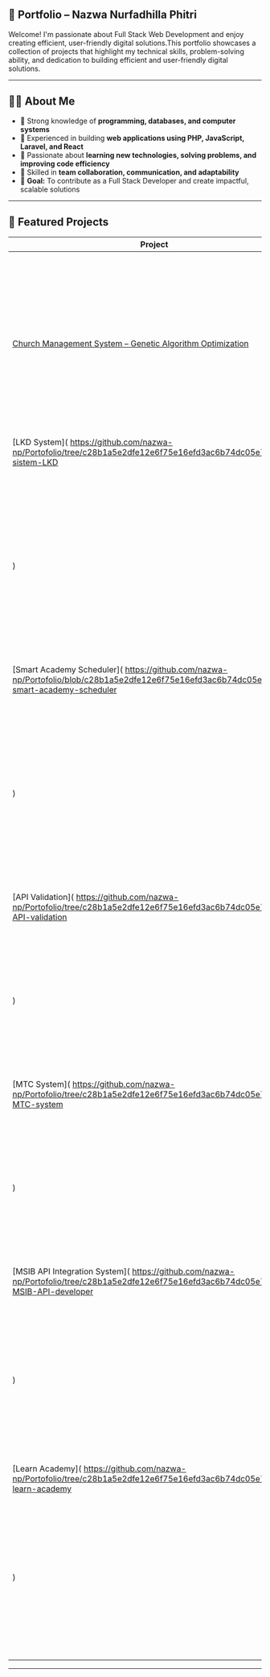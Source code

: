 ## 🔐 Portfolio – Nazwa Nurfadhilla Phitri
Welcome! I'm passionate about Full Stack Web Development and enjoy creating efficient, user-friendly digital solutions.This portfolio showcases a collection of projects that highlight my technical skills, problem-solving ability, and dedication to building efficient and user-friendly digital solutions.

--- 
## 👨‍💻 About Me

- 💼 Strong knowledge of **programming, databases, and computer systems**  
- 🧩 Experienced in building **web applications using PHP, JavaScript, Laravel, and React**  
- 🧠 Passionate about **learning new technologies, solving problems, and improving code efficiency**  
- 🤝 Skilled in **team collaboration, communication, and adaptability**  
- 🚀 **Goal:** To contribute as a Full Stack Developer and create impactful, scalable solutions
  
---
## 📁 Featured Projects

| Project | Summary |
|----------|----------|
| [Church Management System – Genetic Algorithm Optimization](https://github.com/nazwa-np/Portofolio/tree/6938d528e9c1847cc851ca35b518436746ba3857/01-church-management) | This project aims to optimize church event and resource management using a Genetic Algorithm. Built with the Laravel framework, the system automatically schedules worship services, volunteer assignments, and the use of church facilities |
| [LKD System]( https://github.com/nazwa-np/Portofolio/tree/c28b1a5e2dfe12e6f75e16efd3ac6b74dc05e759/02-sistem-LKD
) | A Laravel-based web application for lecturer performance evaluation, enabling lecturers to submit and track evaluation forms digitally, while administrators can verify submissions and generate performance reports efficiently |
| [Smart Academy Scheduler]( https://github.com/nazwa-np/Portofolio/blob/c28b1a5e2dfe12e6f75e16efd3ac6b74dc05e759/03-smart-academy-scheduler
) | A Laravel-based web application that uses a Genetic Algorithm to automatically generate optimized academic schedules, considering lecturer availability, course load, and classroom capacity, resulting in conflict-free timetables |
| [API Validation]( https://github.com/nazwa-np/Portofolio/tree/c28b1a5e2dfe12e6f75e16efd3ac6b74dc05e759/04-API-validation
) | A JavaScript-based web application for testing, validating, and monitoring RESTful APIs, ensuring accurate responses, secure endpoints, and real-time error detection for developers. |
| [MTC System]( https://github.com/nazwa-np/Portofolio/tree/c28b1a5e2dfe12e6f75e16efd3ac6b74dc05e759/05-MTC-system
) | A PHP-based web application for managing company material data, allowing users to track, record, and update materials in real time, with integrated dashboards for data-driven decision-making |
| [MSIB API Integration System]( https://github.com/nazwa-np/Portofolio/tree/c28b1a5e2dfe12e6f75e16efd3ac6b74dc05e759/06-MSIB-API-developer
) | A Node.js-based developed for the Kampus Merdeka Program, integrating RESTful APIs with mobile applications to enable seamless data synchronization, authentication, and real-time access.|
| [Learn Academy]( https://github.com/nazwa-np/Portofolio/tree/c28b1a5e2dfe12e6f75e16efd3ac6b74dc05e759/07-learn-academy
) |A PHP-based online learning platform that allows students to access materials, complete exercises and quizzes, and track progress, while teachers can upload content, assign tasks, and manage grading digitally |

---




